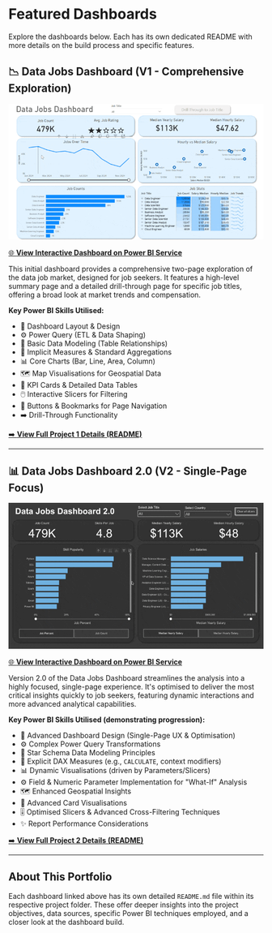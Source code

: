 # Featured Dashboards

Explore the dashboards below. Each has its own dedicated README with more details on the build process and specific features.

## 📉 Data Jobs Dashboard (V1 - Comprehensive Exploration)

[![Data Jobs Dashboard GIF](Resources/images/Project1_Dashboard_Overview.gif)](./Project1/README.md)

[🌐 **View Interactive Dashboard on Power BI Service**](https://lukeb.co/powerbi-project1)

This initial dashboard provides a comprehensive two-page exploration of the data job market, designed for job seekers. It features a high-level summary page and a detailed drill-through page for specific job titles, offering a broad look at market trends and compensation.

**Key Power BI Skills Utilised:**
* 🎨 Dashboard Layout & Design
* ⚙️ Power Query (ETL & Data Shaping)
* 🔗 Basic Data Modeling (Table Relationships)
* 🧮 Implicit Measures & Standard Aggregations
* 📊 Core Charts (Bar, Line, Area, Column)
* 🗺️ Map Visualisations for Geospatial Data
* 🔢 KPI Cards & Detailed Data Tables
* 🖱️ Interactive Slicers for Filtering
* 🔘 Buttons & Bookmarks for Page Navigation
* ➡️ Drill-Through Functionality

[➡️ **View Full Project 1 Details (README)**](./Project1/README.md)

---

## 📊 Data Jobs Dashboard 2.0 (V2 - Single-Page Focus)

[![Data Jobs Dashboard 2.0 GIF](Resources/images/Project2_Dashboard_Overview.gif)](./Project2/README.md)

[🌐 **View Interactive Dashboard on Power BI Service**](https://lukeb.co/powerbi-project2)

Version 2.0 of the Data Jobs Dashboard streamlines the analysis into a highly focused, single-page experience. It's optimised to deliver the most critical insights quickly to job seekers, featuring dynamic interactions and more advanced analytical capabilities.

**Key Power BI Skills Utilised (demonstrating progression):**
* 🎨 Advanced Dashboard Design (Single-Page UX & Optimisation)
* ⚙️ Complex Power Query Transformations
* 🔗 Star Schema Data Modeling Principles
* 🧮 Explicit DAX Measures (e.g., `CALCULATE`, context modifiers)
* 📊 Dynamic Visualisations (driven by Parameters/Slicers)
* ⚙️ Field & Numeric Parameter Implementation for "What-If" Analysis
* 🗺️ Enhanced Geospatial Insights
* 🔢 Advanced Card Visualisations
* 🎚️ Optimised Slicers & Advanced Cross-Filtering Techniques
* ✨ Report Performance Considerations

[➡️ **View Full Project 2 Details (README)**](./Project2/README.md)

---

## About This Portfolio

Each dashboard linked above has its own detailed `README.md` file within its respective project folder. These offer deeper insights into the project objectives, data sources, specific Power BI techniques employed, and a closer look at the dashboard build.
